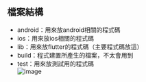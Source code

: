 ## 檔案結構
* android：用來放android相關的程式碼
* ios：用來放ios相關的程式碼
* lib：用來放flutter的程式碼（主要程式碼放這）
* build：程式建置所產生的檔案，不太會用到
* test：用來放測試用的程式碼<br>
![image](https://user-images.githubusercontent.com/86581722/215351791-cd98b518-69e0-4f69-8c2c-07a76e892d14.png)
